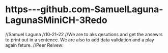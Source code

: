# https---github.com-SamuelLaguna-LagunaSMiniCH-3Redo
//Samuel Laguna
//10-21-22
//We are to aks qesutions and get the ansewrs to print out in a sentence. We are also to add data validation and a play again feture.
//Peer Reivew:
